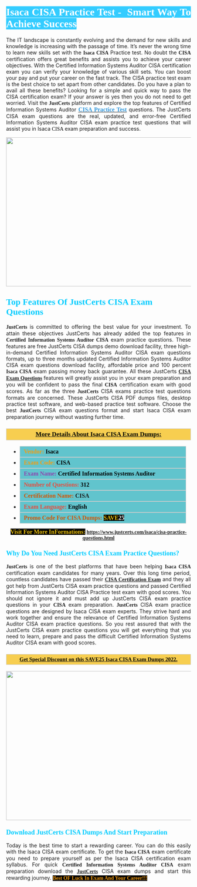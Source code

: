 <h1 style="text-align: justify;"><span style="color:#ffffff;"><span style="font-family:Georgia,serif;"><strong><span style="background-color:#33ccff;">Isaca CISA Practice Test -  Smart Way To Achieve Success</span></strong></span></span></h1>

<p style="text-align: justify;">The IT landscape is constantly evolving and the demand for new skills and knowledge is increasing with the passage of time. It’s never the wrong time to learn new skills set with the <span style="font-family:Georgia,serif;"><strong>Isaca CISA</strong></span> Practice test. No doubt the <span style="font-family:Georgia,serif;"><strong>CISA</strong></span> certification offers great benefits and assists you to achieve your career objectives. With the Certified Information Systems Auditor CISA certification exam you can verify your knowledge of various skill sets. You can boost your pay and put your career on the fast track. The CISA practice test exam is the best choice to set apart from other candidates. Do you have a plan to avail all these benefits? Looking for a simple and quick way to pass the CISA certification exam? If your answer is yes then you do not need to get worried. Visit the <span style="font-family:Georgia,serif;"><span style="font-size:14px;"><strong>JustCerts</strong></span></span> platform and explore the top features of Certified Information Systems Auditor <a href="https://www.justcerts.com/isaca/cisa-practice-questions.html"><span style="color:#3498db;"><span style="font-size:16px;"><span style="font-family:Georgia,serif;"><strong>CISA Practice Test</strong></span></span></span></a> questions. The JustCerts CISA exam questions are the real, updated, and error-free Certified Information Systems Auditor CISA exam practice test questions that will assist you in Isaca <span style="color:#000000;"><span style="font-size:14px;"><span style="font-family:Georgia,serif;">CISA </span></span></span>exam preparation and success.</p>

<p style="text-align: center;"><a href="https://www.justcerts.com/isaca/cisa-practice-questions.html"><img alt="" src="https://i.imgur.com/3zmepCe.jpg" style="width: 720px; height: 405px;" /></a></p>

<h2 style="margin-right:0in; margin-left:0in"><span style="color:#00ccff;"><span style="font-family:Georgia,serif;"><strong><span style="font-size:18pt">Top Features Of JustCerts CISA Exam Questions</span></strong></span></span></h2>

<p style="text-align: justify;"><span style="font-family:Georgia,serif;"><span style="font-size:14px;"><strong>JustCerts</strong></span></span> is committed to offering the best value for your investment. To attain these objectives JustCerts has already added the top features in <span style="font-family:Georgia,serif;"><strong>Certified Information Systems Auditor CISA</strong></span> exam practice questions. These features are free JustCerts CISA dumps demo download facility, three high-in-demand Certified Information Systems Auditor CISA exam questions formats, up to three months updated Certified Information Systems Auditor CISA exam questions download facility, affordable price and 100 percent <span style="font-family:Georgia,serif;"><strong>Isaca CISA</strong></span> exam passing money back guarantee. All these JustCerts <a href="https://www.justcerts.com/isaca/cisa-practice-questions.html"><span style="font-size:14px;"><span style="font-family:Georgia,serif;"><strong>CISA Exam Questions</strong></span></span></a> features will greatly assist you in your exam preparation and you will be confident to pass the final <span style="font-family:Georgia,serif;"><strong> CISA</strong></span> certification exam with good scores. As far as the three <span style="font-size:14px;"><span style="font-family:Georgia,serif;"><strong>JustCerts</strong></span></span> CISA exams practice test questions formats are concerned. These JustCerts CISA PDF dumps files, desktop practice test software, and web-based practice test software. Choose the best <span style="font-size:14px;"><span style="font-family:Georgia,serif;"><strong>JustCerts</strong></span></span> CISA exam questions format and start Isaca CISA exam preparation journey without wasting further time.</p>

<h3 style="background: #f7ce50; border: 1px solid rgb(204, 204, 204); padding: 5px 10px; text-align: center;"><span style="font-family:Georgia,serif;"><u><u><span style="color:#000000;"><span style="font-size:11pt"><span style="line-height:normal"><b><span style="font-size:13.0pt"><span cambria="">More Details About Isaca CISA Exam Dumps:</span></span></b></span></span></span></u></u></span></h3>

<ul>
	<li style="margin:0cm 10pt">
	<div style="background:#61c4cd; border: 1px solid rgb(204, 204, 204); padding: 5px 10px; text-align: justify;"><span style="font-family:Georgia,serif;"><span style="font-size:11pt"><span style="line-height:normal"><b><span style="font-size:12.0pt"><span new="" roman="" times=""><span style="color:#f39c12;">Vendor:</span> <span style="color:#000000;">Isaca</span></span></span></b></span></span></span></div>
	</li>
	<li style="margin:0cm 10pt">
	<div style="background: #61c4cd; border: 1px solid rgb(204, 204, 204); padding: 5px 10px; text-align: justify;"><span style="font-family:Georgia,serif;"><span style="font-size:11pt"><span style="line-height:normal"><b><span style="font-size:12.0pt"><span new="" roman="" times=""><span style="color:#f39c12;">Exam Code:</span> <span style="color:#000000;">CISA</span></span></span></b></span></span></span></div>
	</li>
	<li style="margin:0cm 10pt">
	<div style="background: #61c4cd; border: 1px solid rgb(204, 204, 204); padding: 5px 10px; text-align: justify;"><span style="font-family:Georgia,serif;"><span style="font-size:11pt"><span style="line-height:normal"><b><span style="font-size:12.0pt"><span new="" roman="" times=""><span style="color:#8e44ad;">Exam Name:</span> <span style="color:#000000;">Certified Information Systems Auditor</span></span></span></b></span></span></span></div>
	</li>
	<li style="margin:0cm 10pt">
	<div style="background: #61c4cd; border: 1px solid rgb(204, 204, 204); padding: 5px 10px;"><span style="font-family:Georgia,serif;"><span style="font-size:11pt"><span style="line-height:normal"><b><span style="font-size:12.0pt"><span new="" roman="" times=""><span style="color:#e74c3c;">Number of Questions:</span><span style="color:#000000;"><span style="color:#f1c40f;"> </span>312</span></span></span></b></span></span></span></div>
	</li>
	<li style="margin:0cm 10pt">
	<div style="background: #61c4cd; border: 1px solid rgb(204, 204, 204); padding: 5px 10px; text-align: justify;"><span style="font-family:Georgia,serif;"><span style="font-size:11pt"><span style="line-height:normal"><b><span style="font-size:12.0pt"><span new="" roman="" times=""><span style="color:#d35400;">Certification Name:</span> CISA</span></span></b></span></span></span></div>
	</li>
	<li style="margin:0cm 10pt">
	<div style="background: #61c4cd; border: 1px solid rgb(204, 204, 204); padding: 5px 10px; text-align: justify;"><span style="font-family:Georgia,serif;"><span style="font-size:11pt"><span style="line-height:normal"><b><span style="font-size:12.0pt"><span new="" roman="" times=""><span style="color:#e74c3c;">Exam Language:</span> <span style="color:#000000;">English</span></span></span></b></span></span></span></div>
	</li>
	<li style="margin:0cm 10pt">
	<div style="background: #61c4cd; border: 1px solid rgb(204, 204, 204); padding: 5px 10px;"><span style="font-family:Georgia,serif;"><span style="font-size:11pt"><span style="line-height:normal"><b><span style="font-size:12.0pt"><span new="" roman="" times=""><span style="color:#d35400;">Promo Code For CISA Dumps:</span><span style="color:#f1c40f;"> <span style="background-color:#000000;">SAVE</span></span><span style="color:#ffffff;"><span style="background-color:#000000;">25</span></span></span></span></b></span></span></span></div>
	</li>
</ul>

<p style="text-align: center;"><span style="font-family:Georgia,serif;"><strong><span style="font-size:16px;"><span style="color:#f1c40f;"><span style="background-color:#000000;">Visit For More InFormations:</span></span></span> <a href="https://www.justcerts.com/isaca/cisa-practice-questions.html">https://www.justcerts.com/isaca/cisa-practice-questions.html</a></strong></span></p>

<h3 style="margin-right:0in; margin-left:0in"><span style="color:#00ccff;"><span style="font-family:Georgia,serif;"><strong><span style="font-size:13.5pt">Why Do You Need JustCerts CISA Exam Practice Questions?</span></strong></span></span></h3>

<p style="text-align: justify;"><span style="font-size:14px;"><span style="font-family:Georgia,serif;"><strong>JustCerts</strong></span></span> is one of the best platforms that have been helping <span style="font-family:Georgia,serif;"><strong>Isaca CISA</strong></span> certification exam candidates for many years. Over this long time period, countless candidates have passed their <a href="https://www.justcerts.com/isaca/cisa-certification-exams.html"><span style="font-size:14px;"><span style="font-family:Georgia,serif;"><strong>CISA Certification Exam</strong></span></span></a> and they all got help from JustCerts CISA exam practice questions and passed Certified Information Systems Auditor CISA Practice test exam with good scores. You should not ignore it and must add up JustCerts CISA exam practice questions in your <span style="font-family:Georgia,serif;"><strong> CISA</strong></span> exam preparation. <span style="font-family:Georgia,serif;"><strong><span style="font-size:14px;">JustCerts</span></strong></span> CISA exam practice questions are designed by Isaca CISA exam experts. They strive hard and work together and ensure the relevance of Certified Information Systems Auditor CISA exam practice questions. So you rest assured that with the JustCerts CISA exam practice questions you will get everything that you need to learn, prepare and pass the difficult Certified Information Systems Auditor CISA exam with good scores.</p>

<h3 style="background: rgb(247, 206, 80); border: 1px solid rgb(204, 204, 204); padding: 5px 10px; text-align: center;"><span style="font-family:Georgia,serif;"><u><span style="color:#000000;"><span style="font-size:11pt;"><span style="line-height:normal;"><b><span cambria="">Get Special Discount on this SAVE25 Isaca CISA Exam Dumps 2022.</span></b></span></span></span></u></span></h3>

<p style="text-align: center;"><a href="https://www.justcerts.com/isaca/cisa-practice-questions.html"><img alt="" src="https://i.imgur.com/fQyYzMS.jpg" style="width: 720px; height: 405px;" /></a></p>

<h3 style="margin-right:0in; margin-left:0in"><span style="color:#00ccff;"><span style="font-family:Georgia,serif;"><strong><span style="font-size:13.5pt">Download JustCerts CISA Dumps And Start Preparation</span></strong></span></span></h3>

<p style="text-align: justify;">Today is the best time to start a rewarding career. You can do this easily with the Isaca CISA exam certificate. To get the <span style="font-family:Georgia,serif;"><strong>Isaca CISA</strong></span> exam certificate you need to prepare yourself as per the Isaca CISA certification exam syllabus. For quick <span style="font-family:Georgia,serif;"><strong>Certified Information Systems Auditor CISA</strong></span> exam preparation download the <a href="https://www.justcerts.com/"><strong><span style="font-family:Georgia,serif;"><span style="font-size:14px;">JustCerts</span></span></strong></a> CISA exam dumps and start this rewarding journey. <span style="color:#f39c12;"><span style="font-family:Georgia,serif;"><span style="font-size:14px;"><strong><span style="background-color:#000000;">Best OF Luck In Exam And Your Career!!!</span></strong></span></span></span></p>
